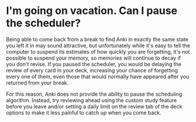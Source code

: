 # I'm going on vacation. Can I pause the scheduler?

Being able to come back from a break to find Anki in exactly the same state you left it in may sound attractive, but unfortunately while it's easy to tell the computer to suspend its estimates of how quickly you are forgetting, it's not possible to suspend your memory, so memories will continue to decay if you don't revise. If you paused the scheduler, you would be delaying the review of every card in your deck, increasing your chance of forgetting every one of them, even those that would normally have appeared after you returned from your break.

For this reason, Anki does not provide the ability to pause the scheduling algorithm. Instead, try reviewing ahead using the custom study feature before you leave and/or setting a daily limit on the review tab of the deck options to make it less painful to catch up when you come back.
